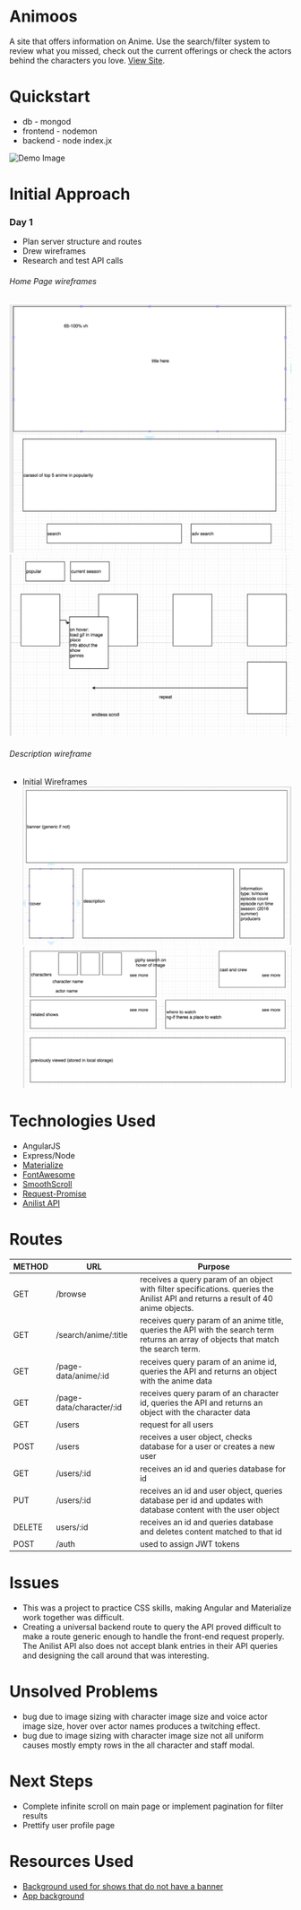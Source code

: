 # Animoos
A site that offers information on Anime. Use the search/filter system to review what you missed, check out the current offerings or check the actors behind the characters you love. [View Site](https://animoos.herokuapp.com/).


# Quickstart
* db - mongod
* frontend - nodemon
* backend - node index.jx

![Demo Image](/public/img/demo.png) 
# Initial Approach
### Day 1 
* Plan server structure and routes
* Drew wireframes
* Research and test API calls

###### Home Page wireframes
![1](/public/img/main1.png)
![2](/public/img/main2.png)

###### Description wireframe
* Initial Wireframes
![1](/public/img/descrip1.png)
![1](/public/img/descrip2.png)

# Technologies Used
* AngularJS
* Express/Node
* [Materialize](http://materializecss.com/)
* [FontAwesome](http://fontawesome.io/)
* [SmoothScroll](https://github.com/d-oliveros/ngSmoothScroll)
* [Request-Promise](https://github.com/request/request-promise)
* [Anilist API](https://anilist-api.readthedocs.io/en/latest/)

# Routes
METHOD | URL | Purpose
--- | --- | ---
GET | /browse | receives a query param of an object with filter specifications. queries the Anilist API and returns a result of 40 anime objects.
GET | /search/anime/:title| receives query param of an anime title, queries the API with the search term returns an array of objects that match the search term.
GET | /page-data/anime/:id | receives query param of an anime id, queries the API and returns an object with the anime data
GET | /page-data/character/:id | receives query param of an character id, queries the API and returns an object with the character data
GET | /users | request for all users
POST | /users | receives a user object, checks database for a user or creates a new user
GET | /users/:id | receives an id and queries database for id
PUT | /users/:id | receives an id and user object, queries database per id and updates with database content with the user object
DELETE | users/:id | receives an id and queries database and deletes content matched to that id
POST | /auth | used to assign JWT tokens
# Issues
* This was a project to practice CSS skills, making Angular and Materialize work together was difficult.
* Creating a universal backend route to query the API proved difficult to make a route generic enough to handle the front-end request properly. The Anilist API also does not accept blank entries in their API queries and designing the call around that was interesting.

# Unsolved Problems
* bug due to image sizing with character image size and voice actor image size, hover over actor names produces a twitching effect.
* bug due to image sizing with character image size not all uniform causes mostly empty rows in the all character and staff modal.

# Next Steps
* Complete infinite scroll on main page or implement pagination for filter results
* Prettify user profile page

# Resources Used
* [Background used for shows that do not have a banner](http://www.nmgncp.com/anime-background-wallpaper/3663544.html)
* [App background](http://www.shunvmall.com/anime-wallpaper/47754412.html)
